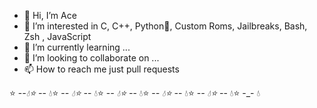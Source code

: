 - 👋 Hi, I’m Ace
- 👀 I’m interested in C, C++, Python🐍, Custom Roms, Jailbreaks, Bash, Zsh , JavaScript
- 🌱 I’m currently learning ...
- 💞️ I’m looking to collaborate on ...
- 📫 How to reach me just pull requests 

⭐ -_-💧⭐ -_- 💧⭐ -_- 💧⭐ -_- 💧⭐ -_- 💧⭐ -_- 💧⭐ -_- 💧⭐ -_- 💧⭐ -_- 💧⭐ -_- 💧⭐ -_- 💧

<!---
Spades-Ace/Spades-Ace is a ✨ special ✨ repository because its `README.md` (this file) appears on your GitHub profile.
You can click the Preview link to take a look at your changes.
--->
